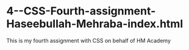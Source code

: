 # 4--CSS-Fourth-assignment-Haseebullah-Mehraba-index.html
This is my fourth assignment with CSS on behalf of HM Academy 
